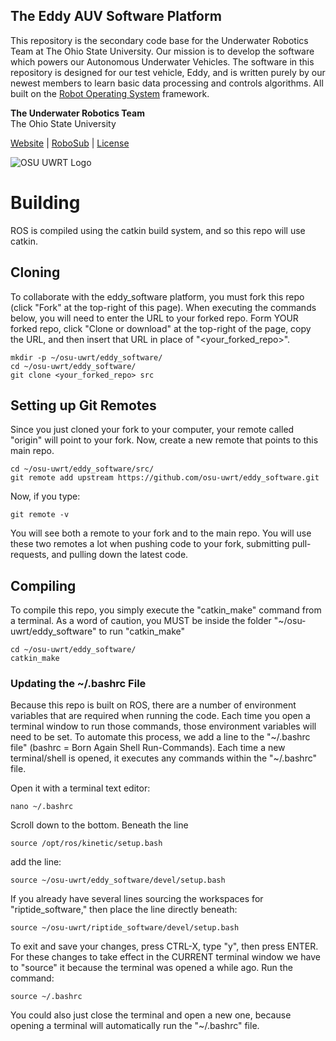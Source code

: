 ## The Eddy AUV Software Platform   

This repository is the secondary code base for the Underwater Robotics Team at The Ohio State University. Our mission is to develop the software which powers our Autonomous Underwater Vehicles. The software in this repository is designed for our test vehicle, Eddy, and is written purely by our newest members to learn basic data processing and controls algorithms. All built on the [Robot Operating System](http://www.ros.org/) framework.



**The Underwater Robotics Team**  
The Ohio State University

[Website](https://uwrt.engineering.osu.edu) | [RoboSub](https://www.auvsifoundation.org/competition/robosub) | [License](LICENSE)


![OSU UWRT Logo](https://github.com/osu-uwrt/riptide_software/blob/master/logos/UWRT_Logo_small.png)

# Building
ROS is compiled using the catkin build system, and so this repo will use catkin. 

## Cloning
To collaborate with the eddy_software platform, you must fork this repo (click "Fork" at the top-right of this page). When executing the commands below, you will need to enter the URL to your forked repo. Form YOUR forked repo, click "Clone or download" at the top-right of the page, copy the URL, and then insert that URL in place of "<your_forked_repo>".
```
mkdir -p ~/osu-uwrt/eddy_software/
cd ~/osu-uwrt/eddy_software/
git clone <your_forked_repo> src
```

## Setting up Git Remotes
Since you just cloned your fork to your computer, your remote called "origin" will point to your fork. Now, create a new remote that points to this main repo.
```
cd ~/osu-uwrt/eddy_software/src/
git remote add upstream https://github.com/osu-uwrt/eddy_software.git
```

Now, if you type:
```
git remote -v
```
You will see both a remote to your fork and to the main repo. You will use these two remotes a lot when pushing code to your fork, submitting pull-requests, and pulling down the latest code.

## Compiling
To compile this repo, you simply execute the "catkin_make" command from a terminal. As a word of caution, you MUST be inside the folder "~/osu-uwrt/eddy_software" to run "catkin_make"
```
cd ~/osu-uwrt/eddy_software/
catkin_make
```

### Updating the ~/.bashrc File
Because this repo is built on ROS, there are a number of environment variables that are required when running the code. Each time you open a terminal window to run those commands, those environment variables will need to be set. To automate this process, we add a line to the "~/.bashrc file" (bashrc = Born Again Shell Run-Commands). Each time a new terminal/shell is opened, it executes any commands within the "~/.bashrc" file.

Open it with a terminal text editor:
```
nano ~/.bashrc
```
Scroll down to the bottom. Beneath the line
```
source /opt/ros/kinetic/setup.bash
```
add the line:
```
source ~/osu-uwrt/eddy_software/devel/setup.bash
```
If you already have several lines sourcing the workspaces for "riptide_software," then place the line directly beneath:
```
source ~/osu-uwrt/riptide_software/devel/setup.bash
```
To exit and save your changes, press CTRL-X, type "y", then press ENTER. For these changes to take effect in the CURRENT terminal window we have to "source" it because the terminal was opened a while ago. Run the command:
```
source ~/.bashrc
```

You could also just close the terminal and open a new one, because opening a terminal will automatically run the "~/.bashrc" file.
